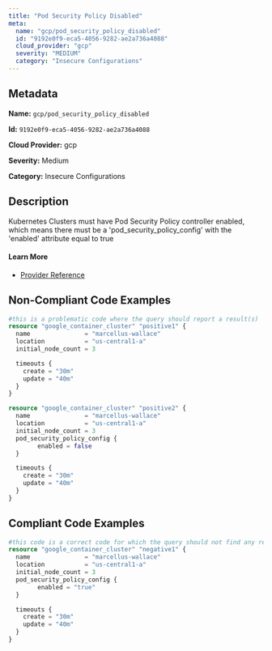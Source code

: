```yaml
---
title: "Pod Security Policy Disabled"
meta:
  name: "gcp/pod_security_policy_disabled"
  id: "9192e0f9-eca5-4056-9282-ae2a736a4088"
  cloud_provider: "gcp"
  severity: "MEDIUM"
  category: "Insecure Configurations"
---
```


## Metadata
**Name:** `gcp/pod_security_policy_disabled`

**Id:** `9192e0f9-eca5-4056-9282-ae2a736a4088`

**Cloud Provider:** gcp

**Severity:** Medium

**Category:** Insecure Configurations

## Description
Kubernetes Clusters must have Pod Security Policy controller enabled, which means there must be a 'pod_security_policy_config' with the 'enabled' attribute equal to true

#### Learn More

 - [Provider Reference](https://registry.terraform.io/providers/hashicorp/google/latest/docs/resources/container_cluster)

## Non-Compliant Code Examples
```terraform
#this is a problematic code where the query should report a result(s)
resource "google_container_cluster" "positive1" {
  name               = "marcellus-wallace"
  location           = "us-central1-a"
  initial_node_count = 3

  timeouts {
    create = "30m"
    update = "40m"
  }
}

resource "google_container_cluster" "positive2" {
  name               = "marcellus-wallace"
  location           = "us-central1-a"
  initial_node_count = 3
  pod_security_policy_config {
        enabled = false
  }

  timeouts {
    create = "30m"
    update = "40m"
  }
}

```

## Compliant Code Examples
```terraform
#this code is a correct code for which the query should not find any result
resource "google_container_cluster" "negative1" {
  name               = "marcellus-wallace"
  location           = "us-central1-a"
  initial_node_count = 3
  pod_security_policy_config {
        enabled = "true"
  }

  timeouts {
    create = "30m"
    update = "40m"
  }
}

```